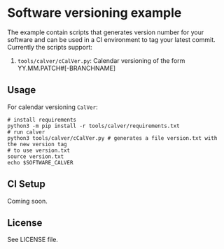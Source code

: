 # Software versioning example

The example contain scripts that generates version number for your software and can be used in a CI environment to tag your latest commit.
Currently the scripts support:
1. `tools/calver/cCalVer.py`: Calendar versioning of the form YY.MM.PATCH#[-BRANCHNAME]

## Usage

For calendar versioning `CalVer`:

    # install requirements
    python3 -m pip install -r tools/calver/requirements.txt
    # run calver
    python3 tools/calver/cCalVer.py # generates a file version.txt with the new version tag
    # to use version.txt
    source version.txt
    echo $SOFTWARE_CALVER

## CI Setup

Coming soon.

## License

See LICENSE file.